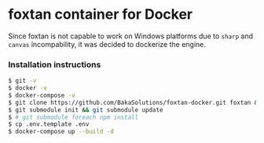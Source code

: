 # foxtan container for Docker

Since foxtan is not capable to work on Windows platforms due to `sharp` and `canvas` incompability,
it was decided to dockerize the engine.

### Installation instructions
```bash
$ git -v
$ docker -v
$ docker-compose -v
$ git clone https://github.com/BakaSolutions/foxtan-docker.git foxtan && cd foxtan
$ git submodule init && git submodule update
$ # git submodule foreach npm install
$ cp .env.template .env
$ docker-compose up --build -d
```